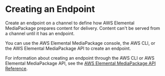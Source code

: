 # Creating an Endpoint<a name="endpoints-create"></a>

Create an endpoint on a channel to define how AWS Elemental MediaPackage prepares content for delivery\. Content can't be served from a channel until it has an endpoint\.

You can use the AWS Elemental MediaPackage console, the AWS CLI, or the AWS Elemental MediaPackage API to create an endpoint\.

For information about creating an endpoint through the AWS CLI or AWS Elemental MediaPackage API, see the [AWS Elemental MediaPackage API Reference](http://docs.aws.amazon.com/mediapackage/latest/apireference/)\.